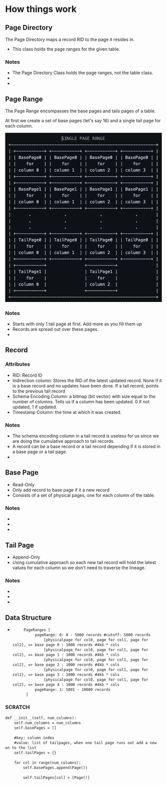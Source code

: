 # How things work

## Page Directory

The Page Directory maps a record RID to the page it resides in.

- This class holds the page ranges for the given table.

### Notes

- The Page Directory Class holds the page ranges, not the table class.
-
-

## Page Range

The Page Range encompasses the base pages and tails pages of a table.

At first we create a set of base pages (let's say 16) and a single tail page for each column.

![Page Range Img](images/pageRange.png)

### Notes

- Starts with only 1 tail page at first. Add more as you fill them up
- Records are spread out over these pages.
-

## Record

### Attributes

- RID: Record ID
- Indirection column: Stores the RID of the latest updated record. None if it is a base record and no updates have been done. If a tail record, points to the previous tail record
- Schema Encoding Column: a bitmap (bit vector) with size equal to the number of columns. Tells us if a column has been updated. 0 if not updated, 1 if updated.
- Timestamp Column: the time at which it was created.

### Notes

- The schema encoding column in a tail record is useless for us since we are doing the cumulative approach to tail records.
- A record can be a base record or a tail record depending if it is stored in a base page or a tail page.
-

## Base Page

- Read-Only
- Only add record to base page if it a new record
- Consists of a set of physical pages, one for each column of the table.

### Notes

-
-
-

## Tail Page

- Append-Only
- Using cumulative approach so each new tail record will hold the latest values for each column so we don't need to traverse the lineage.

### Notes

-
-
-

## Data Structure
-          PageRanges [
                pageRange: 0: 0 - 5000 records #cutoff: 5000 records 
                    [physicalpage for col0, page for col1, page for col2], => base page 0 : 1000 records #4kb * cols
                    [physicalpage for col0, page for col1, page for col2], => base page 1 : 1000 records #4kb * cols
                    [physicalpage for col0, page for col1, page for col2], => base page 2 : 1000 records #4kb * cols
                    [physicalpage for col0, page for col1, page for col2], => base page 3 : 1000 records #4kb * cols
                    [physicalpage for col0, page for col1, page for col2], => base page 4 : 1000 records #4kb * cols
                pageRange: 1: 5001 - 10000 records
            ]

### SCRATCH
    def __init__(self, num_columns):
        self.num_columns = num_columns
        self.basePages = []

        #key: column index
        #value: list of tailpages, when one tail page runs out add a new on to the list
        self.tailPages = {}

        for col in range(num_columns):
            self.basePages.append(Page())

            self.tailPages[col] = [Page()]